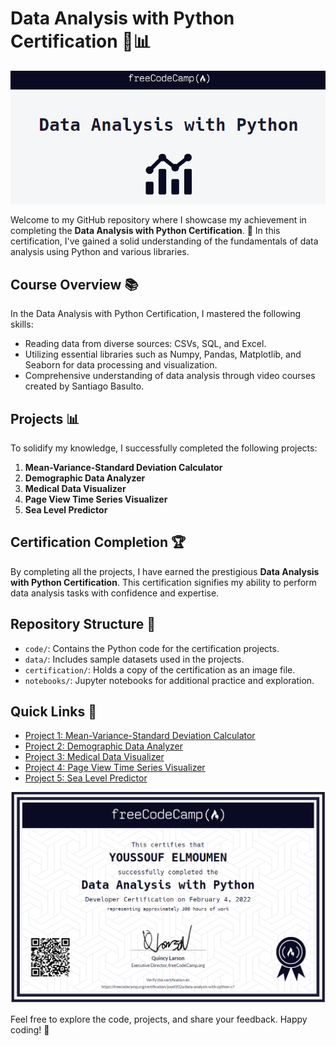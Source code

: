 # Data Analysis with Python Certification 🐍📊

![logo](img/logo.PNG)

Welcome to my GitHub repository where I showcase my achievement in completing the **Data Analysis with Python Certification**. 🚀 In this certification, I've gained a solid understanding of the fundamentals of data analysis using Python and various libraries.

## Course Overview 📚

In the Data Analysis with Python Certification, I mastered the following skills:

- Reading data from diverse sources: CSVs, SQL, and Excel.
- Utilizing essential libraries such as Numpy, Pandas, Matplotlib, and Seaborn for data processing and visualization.
- Comprehensive understanding of data analysis through video courses created by Santiago Basulto.

## Projects 📊

To solidify my knowledge, I successfully completed the following projects:

1. **Mean-Variance-Standard Deviation Calculator**
2. **Demographic Data Analyzer**
3. **Medical Data Visualizer**
4. **Page View Time Series Visualizer**
5. **Sea Level Predictor**

## Certification Completion 🏆

By completing all the projects, I have earned the prestigious **Data Analysis with Python Certification**. This certification signifies my ability to perform data analysis tasks with confidence and expertise.

## Repository Structure 📂

- `code/`: Contains the Python code for the certification projects.
- `data/`: Includes sample datasets used in the projects.
- `certification/`: Holds a copy of the certification as an image file.
- `notebooks/`: Jupyter notebooks for additional practice and exploration.

## Quick Links 🚀

- [Project 1: Mean-Variance-Standard Deviation Calculator](https://replit.com/@you202a/Mean-Variance-Standard-Deviation-Calculator?v=1)
- [Project 2: Demographic Data Analyzer](https://replit.com/@you202a/boilerplate-demographic-data-analyzer?v=1)
- [Project 3: Medical Data Visualizer](https://replit.com/@you202a/boilerplate-medical-data-visualizer?v=1)
- [Project 4: Page View Time Series Visualizer](https://replit.com/@you202a/boilerplate-page-view-time-series-visualizer?v=1)
- [Project 5: Sea Level Predictor](https://replit.com/@you202a/boilerplate-sea-level-predictor?v=1)



![Certificate](img/cer.PNG)

Feel free to explore the code, projects, and share your feedback. Happy coding! 🚀

